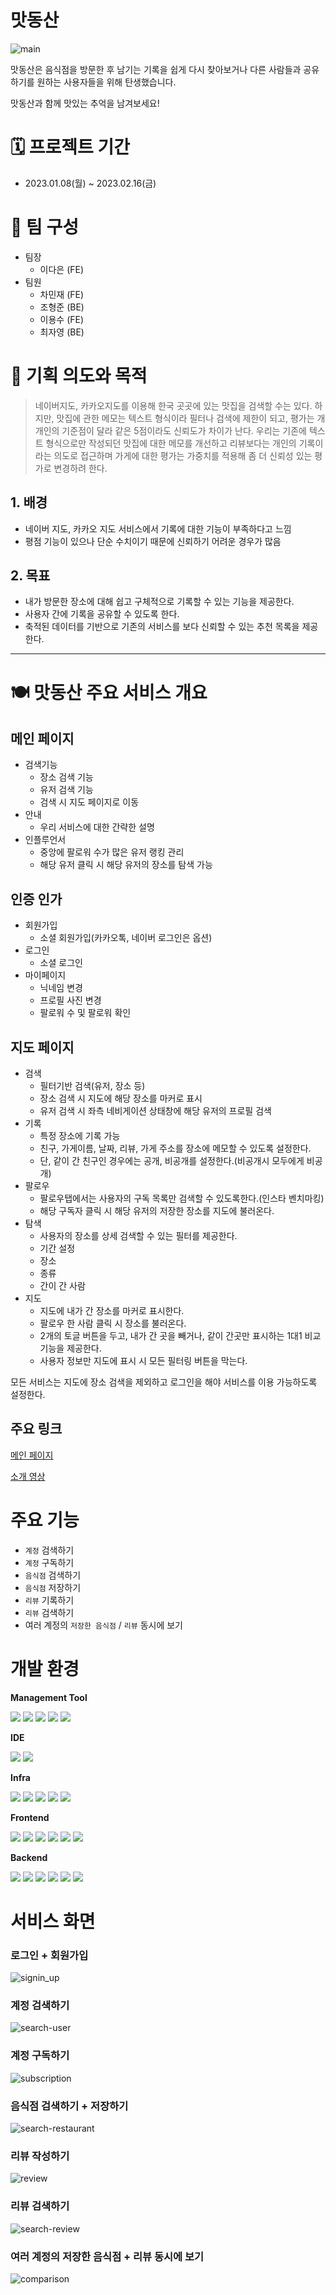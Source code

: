 # 맛동산

![main](main_image.png)

맛동산은 음식점을 방문한 후 남기는 기록을 쉽게 다시 찾아보거나 다른 사람들과 공유하기를 원하는 사용자들을 위해 탄생했습니다.

맛동산과 함께 맛있는 추억을 남겨보세요!

# 🗓️ 프로젝트 기간

- 2023.01.08(월) ~ 2023.02.16(금)

# 👥 팀 구성

- 팀장
    - 이다은 (FE)
- 팀원
    - 차민재 (FE)
    - 조형준 (BE)
    - 이용수 (FE)
    - 최자영 (BE)

# 💫 기획 의도와 목적

> 네이버지도, 카카오지도를 이용해 한국 곳곳에 있는 맛집을 검색할 수는 있다.
하지만, 맛집에 관한 메모는 텍스트 형식이라 필터나 검색에 제한이 되고, 평가는 개개인의 기준점이 달라 같은 5점이라도 신뢰도가 차이가 난다.
우리는 기존에 텍스트 형식으로만 작성되던 맛집에 대한 메모를 개선하고 리뷰보다는 개인의 기록이라는 의도로 접근하며 가게에 대한 평가는 가중치를 적용해 좀 더 신뢰성 있는 평가로 변경하려 한다.
> 

## 1. 배경

- 네이버 지도, 카카오 지도 서비스에서 기록에 대한 기능이 부족하다고 느낌
- 평점 기능이 있으나 단순 수치이기 때문에 신뢰하기 어려운 경우가 많음

## 2. 목표

- 내가 방문한 장소에 대해 쉽고 구체적으로 기록할 수 있는 기능을 제공한다.
- 사용자 간에 기록을 공유할 수 있도록 한다.
- 축적된 데이터를 기반으로 기존의 서비스를 보다 신뢰할 수 있는 추천 목록을 제공한다.

---

# 🍽️ 맛동산 주요 서비스 개요

## 메인 페이지

- 검색기능
    - 장소 검색 기능
    - 유저 검색 기능
    - 검색 시 지도 페이지로 이동
- 안내
    - 우리 서비스에 대한 간략한 설명
- 인플루언서
    - 중앙에 팔로워 수가 많은 유저 랭킹 관리
    - 해당 유저 클릭 시 해당 유저의 장소를 탐색 가능

## 인증 인가

- 회원가입
    - 소셜 회원가입(카카오톡, 네이버 로그인은 옵션)
- 로그인
    - 소셜 로그인
- 마이페이지
    - 닉네임 변경
    - 프로필 사진 변경
    - 팔로워 수 및 팔로워 확인

## 지도 페이지

- 검색
    - 필터기반 검색(유저, 장소 등)
    - 장소 검색 시 지도에 해당 장소를 마커로 표시
    - 유저 검색 시 좌측 네비게이션 상태창에 해당 유저의 프로필 검색
- 기록
    - 특정 장소에 기록 가능
    - 친구, 가게이름, 날짜, 리뷰, 가게 주소를 장소에 메모할 수 있도록 설정한다.
    - 단, 같이 간 친구인 경우에는 공개, 비공개를 설정한다.(비공개시 모두에게 비공개)
- 팔로우
    - 팔로우탭에서는 사용자의 구독 목록만 검색할 수 있도록한다.(인스타 벤치마킹)
    - 해당 구독자 클릭 시 해당 유저의 저장한 장소를 지도에 불러온다.
- 탐색
    - 사용자의 장소를 상세 검색할 수 있는 필터를 제공한다.
    - 기간 설정
    - 장소
    - 종류
    - 간이 간 사람
- 지도
    - 지도에 내가 간 장소를 마커로 표시한다.
    - 팔로우 한 사람 클릭 시 장소를 불러온다.
    - 2개의 토글 버튼을 두고, 내가 간 곳을 빼거나, 같이 간곳만 표시하는 1대1 비교 기능을 제공한다.
    - 사용자 정보만 지도에 표시 시 모든 필터링 버튼을 막는다.

모든 서비스는 지도에 장소 검색을 제외하고 로그인을 해야 서비스를 이용 가능하도록 설정한다.

## 주요 링크

[메인 페이지](http://i10a209.p.ssafy.io/)

[소개 영상](https://youtu.be/jF2EbYaSVDc?si=xOxmrc3Wdxsfr1W8)

# 주요 기능

- `계정` 검색하기
- `계정` 구독하기
- `음식점` 검색하기
- `음식점` 저장하기
- `리뷰` 기록하기
- `리뷰` 검색하기
- 여러 계정의 `저장한 음식점` / `리뷰` 동시에 보기

# 개발 환경

**Management Tool**

<img src="https://img.shields.io/badge/Jira-0052CC?style=flat-square&logo=Jira&logoColor=white">
<img src="https://img.shields.io/badge/GitLab-FC6D26?style=flat-square&logo=GitLab&logoColor=white">
<img src="https://img.shields.io/badge/MATTERMOST-0058CC?style=flat-square&logo=mattermost&logoColor=white">
<img src="https://img.shields.io/badge/NOTION-000000?style=flat-square&logo=notion&logoColor=white">
<img src="https://img.shields.io/badge/FIGMA-F24E1E?style=flat-square&logo=figma&logoColor=white">

**IDE**

<img src="https://img.shields.io/badge/vscode-007ACC?style=flat-square&logo=visualstudiocode&logoColor=white">
<img src="https://img.shields.io/badge/IntellJ IDEA-000000?style=flat-square&logo=intellijidea&logoColor=white">

**Infra**

<img src="https://img.shields.io/badge/AWS EC2-FF9900?style=flat-square&logo=amazonec2&logoColor=white">
<img src="https://img.shields.io/badge/NGINX-009639?style=flat-square&logo=nginx&logoColor=white">
<img src="https://img.shields.io/badge/DOCKER-2496ED?style=flat-square&logo=docker&logoColor=white">
<img src="https://img.shields.io/badge/UBUNTU-E95420?style=flat-square&logo=ubuntu&logoColor=white">
<img src="https://img.shields.io/badge/JENKINS-D24939?style=flat-square&logo=jenkins&logoColor=white">

**Frontend**

<img src="https://img.shields.io/badge/HTML5-E34F26?style=flat-square&logo=html5&logoColor=white">
<img src="https://img.shields.io/badge/CSS3-1572B6?style=flat-square&logo=css3&logoColor=white">
<img src="https://img.shields.io/badge/JAVASCRIPT-F7DF1E?style=flat-square&logo=javascript&logoColor=white">
<img src="https://img.shields.io/badge/REACT-61DAFB?style=flat-square&logo=react&logoColor=white">
<img src="https://img.shields.io/badge/Zustand-FFD000?style=flat-square&logo=zustand&logoColor=white">
<img src="https://img.shields.io/badge/REACTQUERY-FF4154?style=flat-square&logo=reactquery&logoColor=white">

**Backend**

<img src="https://img.shields.io/badge/JAVA-FF4000?style=flat-square&logo=openjdk&logoColor=white">
<img src="https://img.shields.io/badge/SPRING-6DB33F?style=flat-square&logo=spring&logoColor=white">
<img src="https://img.shields.io/badge/HIBERNATE-59666C?style=flat-square&logo=hibernate&logoColor=white">
<img src="https://img.shields.io/badge/MYSQL-4479A1?style=flat-square&logo=mysql&logoColor=white">
<img src="https://img.shields.io/badge/REDIS-DC382D?style=flat-square&logo=redis&logoColor=white">
<img src="https://img.shields.io/badge/KAKAO API-FFCD00?style=flat-square&logo=kakao&logoColor=white">

# 서비스 화면

### 로그인 + 회원가입

![signin_up](gif/signin_up.gif)

### 계정 검색하기

![search-user](gif/search-user.gif)

### 계정 구독하기

![subscription](gif/subscription.gif)

### 음식점 검색하기 + 저장하기

![search-restaurant](gif/search-restaurant.gif)

### 리뷰 작성하기

![review](gif/review.gif)

### 리뷰 검색하기

![search-review](gif/search-review.gif)

### 여러 계정의 저장한 음식점 + 리뷰 동시에 보기

![comparison](gif/comparison.gif)
